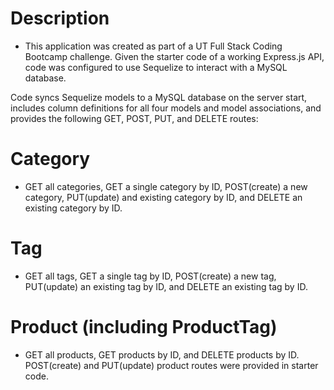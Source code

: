 # Description
* This application was created as part of a UT Full Stack Coding Bootcamp challenge. Given the starter code of a working Express.js API, code was configured to use Sequelize to interact with a MySQL database.

Code syncs Sequelize models to a MySQL database on the server start, includes column definitions for all four models and model associations, and provides the following GET, POST, PUT, and DELETE routes:

# Category
* GET all categories, GET a single category by ID, POST(create) a new category, PUT(update) and existing category by ID, and DELETE an existing category by ID.

# Tag

* GET all tags, GET a single tag by ID, POST(create) a new tag, PUT(update) an existing tag by ID, and DELETE an existing tag by ID.

# Product (including ProductTag)
* GET all products, GET products by ID, and DELETE products by ID. POST(create) and PUT(update) product routes were provided in starter code.




